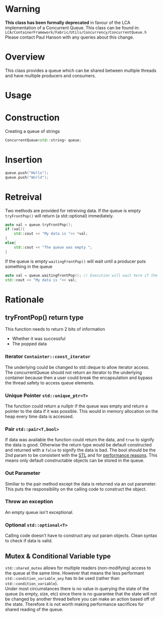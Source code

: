 # Warning
**This class has been formally deprecated** in favour of the LCA implementation of a Concurrent Queue.
This class can be found in:
`LCA/ContainerFramework/Fabric/Utils/Concurrency/ConcurrentQueue.h`
Please contact Paul Hanson with any queries about this change.

# Overview
This class provides a queue which can be shared between multiple threads and have multiple producers and consumers.

# Usage
# Construction
Creating a queue of strings
```C++
ConcurrentQueue<std::string> queue;
```
# Insertion
```C++
queue.push("Hello");
queue.push("World");
```
# Retreival
Two methods are provided for retreiving data.
If the queue is empty `tryFrontPop()` will return (a std::optional) immediately.
```C++
auto val = queue.tryFrontPop();
if (val){
    std::cout << "My data is "<< *val;
}
else{
    std::cout << "The queue was empty ";
}
```
If the queue is empty `waitingFrontPop()` will wait until a producer puts something in the queue
```C++
auto val = queue.waitingFrontPop(); // Execution will wait here if the queue is empty
std::cout << "My data is "<< val;
```

# Rationale
## tryFrontPop() return type
This function needs to return 2 bits of information 
* Whether it was successful
* The popped data

### Iterator `Containter::const_iterator`
The underlying could be changed to std::deque to allow iterator access.  
The concurrentQueue should not return an iterator to the underlying container because then a user could break the encapsulation and bypass the thread safety to access queue elements.

### Unique Pointer `std::unique_ptr<T>`
The function could return a nullptr if the queue was empty and return a pointer to the data if it was possible.
This would in memory allocation on the heap every time data is accessed.

### Pair `std::pair<T,bool>`
If data was available the function could return the data, and `true` to signify the data is good.
Otherwise the return type would be default constructed and returned with a `false` to signify the data is bad.
The bool should be the 2nd param to be consistent with the [STL](https://en.cppreference.com/w/cpp/container/map/insert) and for [performance reasons](https://stackoverflow.com/questions/56761591/how-do-i-organize-members-in-a-struct-to-waste-the-least-space-on-alignment).
This means only default constructable objects can be stored in the queue.

### Out Parameter 
Similiar to the pair method except the data is returned via an out parameter. This puts the responsibility on the calling code to construct the object. 

### Throw an exception
An empty queue isn't exceptional. 

### Optional `std::optional<T>`
Calling code doesn't have to construct any out param objects.
Clean syntax to check if data is valid.

## Mutex & Conditional Variable type
`std::shared_mutex` allows for multiple readers (non-modifying) access to the queue at the same time. However that means the less performant `std::condition_variable_any` has to be used (rather than `std::condition_variable`).  
Under most circumstances there is no value in querying the state of the queue (is empty, size, etc) since there is no guarantee that the state will not be changed by another thread before you can make an action based off of the state. Therefore it is not worth making performance sacrifices for shared reading of the queue. 



